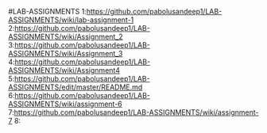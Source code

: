  #LAB-ASSIGNMENTS 
1:https://github.com/pabolusandeep1/LAB-ASSIGNMENTS/wiki/lab-assignment-1
2:https://github.com/pabolusandeep1/LAB-ASSIGNMENTS/wiki/Assignment_2
3:https://github.com/pabolusandeep1/LAB-ASSIGNMENTS/wiki/Assignment_3
4:https://github.com/pabolusandeep1/LAB-ASSIGNMENTS/wiki/Assignment4
5:https://github.com/pabolusandeep1/LAB-ASSIGNMENTS/edit/master/README.md
6:https://github.com/pabolusandeep1/LAB-ASSIGNMENTS/wiki/assignment-6
7:https://github.com/pabolusandeep1/LAB-ASSIGNMENTS/wiki/assignment-7
8:
